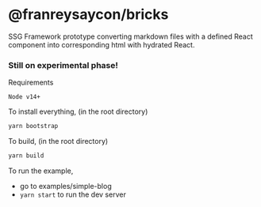 # @franreysaycon/bricks
SSG Framework prototype converting markdown files with a defined React component into corresponding html with hydrated React.

### Still on experimental phase!

Requirements
```
Node v14+
```

To install everything, (in the root directory)
```sh
yarn bootstrap
```

To build, (in the root directory)
```sh
yarn build
```

To run the example,
- go to examples/simple-blog
- `yarn start` to run the dev server
